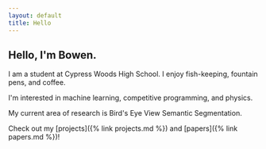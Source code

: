 ```yaml
---
layout: default
title: Hello
---
```



## Hello, I'm Bowen.

I am a student at Cypress Woods High School. I enjoy fish-keeping, fountain pens, and coffee. 

I'm interested in machine learning, competitive programming, and physics.

My current area of research is Bird's Eye View Semantic Segmentation.

Check out my [projects]({% link projects.md %}) and [papers]({% link papers.md %})!



